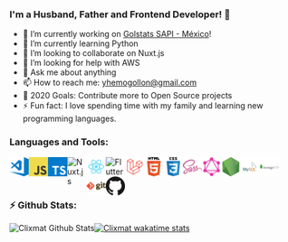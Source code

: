 ### I'm a Husband, Father and Frontend Developer! 👋

<!-- PROFILE:START -->
- 🔭 I’m currently working on [Golstats SAPI - México](https://golstats.com/)!
- 🌱 I’m currently learning Python
- 👯 I’m looking to collaborate on Nuxt.js
- 🤔 I’m looking for help with AWS
- 💬 Ask me about anything
- 📫 How to reach me: yhemogollon@gmail.com
- 🥅 2020 Goals: Contribute more to Open Source projects
- ⚡ Fun fact: I love spending time with my family and learning new programming languages.
<!-- PROFILE:END -->

### Languages and Tools:

<!-- LANGUAGES:START -->
[<img align="left" alt="Visual Studio Code" width="34px" src="https://raw.githubusercontent.com/github/explore/80688e429a7d4ef2fca1e82350fe8e3517d3494d/topics/visual-studio-code/visual-studio-code.png" />][vsc]
[<img align="left" alt="JavaScript" width="34px" src="https://raw.githubusercontent.com/github/explore/80688e429a7d4ef2fca1e82350fe8e3517d3494d/topics/javascript/javascript.png" />][javascript]
[<img align="left" alt="Typescript" width="34px" src="https://raw.githubusercontent.com/github/explore/80688e429a7d4ef2fca1e82350fe8e3517d3494d/topics/typescript/typescript.png" />][typescript]
[<img align="left" alt="Nuxt.js" width="34px" src="https://avatars2.githubusercontent.com/u/23360933?s=200&v=4" />][nuxt]
[<img align="left" alt="React" width="34px" src="https://raw.githubusercontent.com/github/explore/80688e429a7d4ef2fca1e82350fe8e3517d3494d/topics/react/react.png" />][react]
[<img align="left" alt="Flutter" width="34px" src="https://avatars1.githubusercontent.com/u/14101776?s=88&v=4" />][flutter]
[<img align="left" alt="Sass" width="34px" src="https://raw.githubusercontent.com/github/explore/56a826d05cf762b2b50ecbe7d492a839b04f3fbf/topics/laravel/laravel.png" />][laravel]
[<img align="left" alt="HTML5" width="34px" src="https://raw.githubusercontent.com/github/explore/80688e429a7d4ef2fca1e82350fe8e3517d3494d/topics/html/html.png" />][html]
[<img align="left" alt="CSS3" width="34px" src="https://raw.githubusercontent.com/github/explore/80688e429a7d4ef2fca1e82350fe8e3517d3494d/topics/css/css.png" />][css]
[<img align="left" alt="Sass" width="34px" src="https://raw.githubusercontent.com/github/explore/80688e429a7d4ef2fca1e82350fe8e3517d3494d/topics/sass/sass.png" />][sass]
[<img align="left" alt="GraphQL" width="34px" src="https://raw.githubusercontent.com/github/explore/80688e429a7d4ef2fca1e82350fe8e3517d3494d/topics/graphql/graphql.png" />][graphql]
[<img align="left" alt="Node.js" width="34px" src="https://raw.githubusercontent.com/github/explore/80688e429a7d4ef2fca1e82350fe8e3517d3494d/topics/nodejs/nodejs.png" />][node]
[<img align="left" alt="MySQL" width="34px" src="https://raw.githubusercontent.com/github/explore/80688e429a7d4ef2fca1e82350fe8e3517d3494d/topics/mysql/mysql.png" />][mysql]
[<img align="left" alt="MongoDB" width="34px" src="https://raw.githubusercontent.com/github/explore/80688e429a7d4ef2fca1e82350fe8e3517d3494d/topics/mongodb/mongodb.png" />][mongo]
[<img align="left" alt="Git" width="34px" src="https://raw.githubusercontent.com/github/explore/80688e429a7d4ef2fca1e82350fe8e3517d3494d/topics/git/git.png" />][git]
[<img align="left" alt="GitHub" width="34px" src="https://raw.githubusercontent.com/github/explore/78df643247d429f6cc873026c0622819ad797942/topics/github/github.png" />][github]
<!-- LANGUAGES:END -->
<br />
<br />
<br />

### :zap: Github Stats:

<!-- STATS:START -->
<img align="left" alt="Clixmat Github Stats" src="https://github-readme-stats.clixmat.vercel.app/api?username=clixmat&show_icons=true&hide_border=true" />

[![Clixmat wakatime stats](https://github-readme-stats.vercel.app/api/wakatime?username=Clixmat&show_icons=true&hide_border=true)](https://wakatime.com/@Clixmat)
<!-- STATS:END -->

[vsc]: https://code.visualstudio.com
[javascript]: https://www.javascript.com
[typescript]: https://www.typescriptlang.org
[nuxt]: https://nuxtjs.org
[react]: https://es.reactjs.org
[flutter]: https://flutter.dev
[laravel]: https://laravel.com
[html]: https://developer.mozilla.org/es/docs/HTML/HTML5
[css]: https://developer.mozilla.org/es/docs/Web/CSS
[sass]: https://sass-lang.com
[graphql]: https://graphql.org
[node]: https://nodejs.org
[mysql]: https://www.mysql.com
[mongo]: https://www.mongodb.com/es
[git]: https://git-scm.com
[github]: https://github.com/
